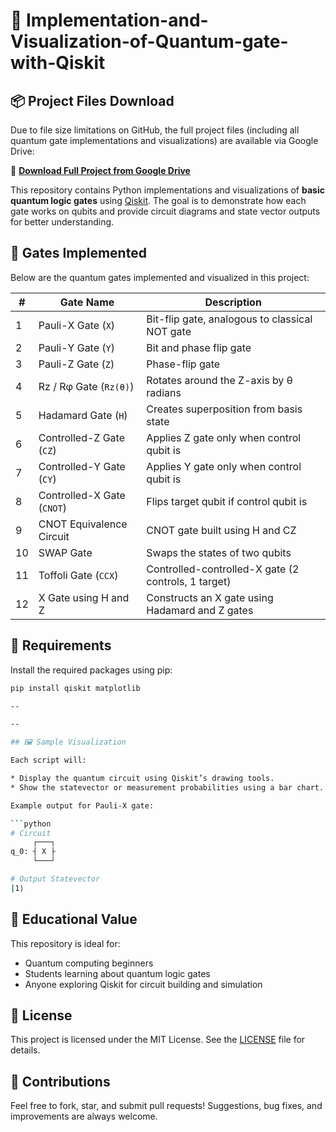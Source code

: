 # 🧠 Implementation-and-Visualization-of-Quantum-gate-with-Qiskit

 ## 📦 Project Files Download

Due to file size limitations on GitHub, the full project files (including all quantum gate implementations and visualizations) are available via Google Drive:

🔗 **[Download Full Project from Google Drive](https://drive.google.com/drive/folders/1skja1tQ97iIQlRf1HaE8QwiS5-19UL5y?usp=sharing)**


This repository contains Python implementations and visualizations of **basic quantum logic gates** using [Qiskit](https://qiskit.org/). The goal is to demonstrate how each gate works on qubits and provide circuit diagrams and state vector outputs for better understanding.

## 🧪 Gates Implemented

Below are the quantum gates implemented and visualized in this project:

| #  | Gate Name                      | Description                                                |
|----|-------------------------------|------------------------------------------------------------|
| 1  | Pauli-X Gate (`X`)            | Bit-flip gate, analogous to classical NOT gate             |
| 2  | Pauli-Y Gate (`Y`)            | Bit and phase flip gate                                    |
| 3  | Pauli-Z Gate (`Z`)            | Phase-flip gate                                            |
| 4  | Rz / Rφ Gate (`Rz(θ)`)        | Rotates around the Z-axis by θ radians                    |
| 5  | Hadamard Gate (`H`)           | Creates superposition from basis state                    |
| 6  | Controlled-Z Gate (`CZ`)      | Applies Z gate only when control qubit is |1⟩              |
| 7  | Controlled-Y Gate (`CY`)      | Applies Y gate only when control qubit is |1⟩              |
| 8  | Controlled-X Gate (`CNOT`)    | Flips target qubit if control qubit is |1⟩                |
| 9  | CNOT Equivalence Circuit      | CNOT gate built using H and CZ                             |
| 10 | SWAP Gate                     | Swaps the states of two qubits                             |
| 11 | Toffoli Gate (`CCX`)          | Controlled-controlled-X gate (2 controls, 1 target)        |
| 12 | X Gate using H and Z          | Constructs an X gate using Hadamard and Z gates           |

## 🧰 Requirements

Install the required packages using pip:

```bash
pip install qiskit matplotlib

--

--

## 🖼️ Sample Visualization

Each script will:

* Display the quantum circuit using Qiskit’s drawing tools.
* Show the statevector or measurement probabilities using a bar chart.

Example output for Pauli-X gate:

```python
# Circuit
     ┌───┐
q_0: ┤ X ├
     └───┘

# Output Statevector
|1⟩
```



## 🧠 Educational Value

This repository is ideal for:

* Quantum computing beginners
* Students learning about quantum logic gates
* Anyone exploring Qiskit for circuit building and simulation

## 📜 License

This project is licensed under the MIT License. See the [LICENSE](LICENSE) file for details.

## 🤝 Contributions

Feel free to fork, star, and submit pull requests! Suggestions, bug fixes, and improvements are always welcome.





